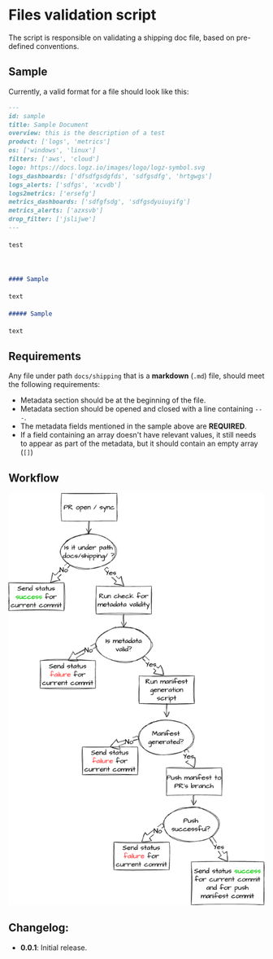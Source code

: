 # Files validation script

The script is responsible on validating a shipping doc file, based on pre-defined conventions.

## Sample

Currently, a valid format for a file should look like this:

```markdown
---
id: sample
title: Sample Document
overview: this is the description of a test
product: ['logs', 'metrics']
os: ['windows', 'linux']
filters: ['aws', 'cloud']
logo: https://docs.logz.io/images/logo/logz-symbol.svg
logs_dashboards: ['dfsdfgsdgfds', 'sdfgsdfg', 'hrtgwgs']
logs_alerts: ['sdfgs', 'xcvdb']
logs2metrics: ['ersefg']
metrics_dashboards: ['sdfgfsdg', 'sdfgsdyuiuyifg']
metrics_alerts: ['azxsvb']
drop_filter: ['jslijwe']
---

test



#### Sample

text

##### Sample

text
```

## Requirements

Any file under path `docs/shipping` that is a **markdown** (`.md`) file, should meet the following requirements:
- Metadata section should be at the beginning of the file.
- Metadata section should be opened and closed with a line containing `---`.
- The metadata fields mentioned in the sample above are **REQUIRED**.
- If a field containing an array doesn't have relevant values, it still needs to appear as part of the metadata, but it should contain an empty array (`[]`)

## Workflow 

![Workflow logic](./workflow_logic.png)

## Changelog:

- **0.0.1**: Initial release.